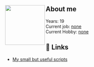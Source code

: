 ## <img src="https://user-images.githubusercontent.com/93148118/150190919-c9ec2962-4caa-41b9-936a-8e63c8c9ad46.png" align="left" height="128" width="128" ></a> About me

Years: 19 <br/>
Current job: [none]() <br/>
Current Hobby: [none]() <br/>

## 📄 Links 
- [My small but useful scripts](https://gist.github.com/AnyControl)
